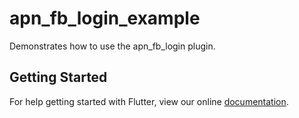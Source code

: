 # apn_fb_login_example

Demonstrates how to use the apn_fb_login plugin.

## Getting Started

For help getting started with Flutter, view our online
[documentation](http://flutter.io/).
